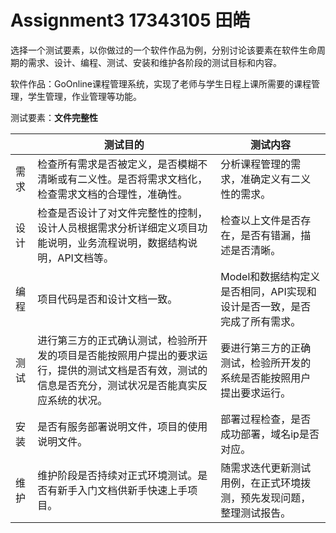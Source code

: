 # Assignment3	17343105 田皓

选择一个测试要素，以你做过的一个软件作品为例，分别讨论该要素在软件生命周期的需求、设计、编程、测试、安装和维护各阶段的测试目标和内容。

软件作品：GoOnline课程管理系统，实现了老师与学生日程上课所需要的课程管理，学生管理，作业管理等功能。

测试要素：**文件完整性**

|      | 测试目的                                                     | 测试内容                                                     |
| ---- | ------------------------------------------------------------ | ------------------------------------------------------------ |
| 需求 | 检查所有需求是否被定义，是否模糊不清晰或有二义性。是否将需求文档化，检查需求文档的合理性，准确性。 | 分析课程管理的需求，准确定义有二义性的需求。                 |
| 设计 | 检查是否设计了对文件完整性的控制，设计人员根据需求分析详细定义项目功能说明，业务流程说明，数据结构说明，API文档等。 | 检查以上文件是否存在，是否有错漏，描述是否清晰。             |
| 编程 | 项目代码是否和设计文档一致。                                 | Model和数据结构定义是否相同，API实现和设计是否一致，是否完成了所有需求。 |
| 测试 | 进行第三方的正式确认测试，检验所开发的项目是否能按照用户提出的要求运行，提供的测试文档是否有效，测试的信息是否充分，测试状况是否能真实反应系统的状况。 | 要进行第三方的正确测试，检验所开发的系统是否能按照用户提出要求运行。 |
| 安装 | 是否有服务部署说明文件，项目的使用说明文件。                 | 部署过程检查，是否成功部署，域名ip是否对应。                 |
| 维护 | 维护阶段是否持续对正式环境测试。是否有新手入门文档供新手快速上手项目。 | 随需求迭代更新测试用例，在正式环境拨测，预先发现问题，整理测试报告。 |

